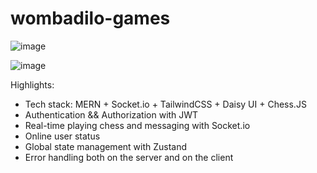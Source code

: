# wombadilo-games

![image](https://github.com/user-attachments/assets/ad275e1b-18af-473c-96d0-8a70fc808653)

![image](https://github.com/user-attachments/assets/9eb3ed71-f68d-40e9-8224-7e7411e73747)


Highlights:

-  Tech stack: MERN + Socket.io + TailwindCSS + Daisy UI + Chess.JS
-  Authentication && Authorization with JWT
-  Real-time playing chess and messaging with Socket.io
-  Online user status
-  Global state management with Zustand
-  Error handling both on the server and on the client
